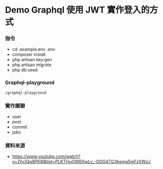 # Demo Graphql 使用 JWT 實作登入的方式

### 指令
* cd .example.env .env 
* composer install
* php artisan key:gen
* php artisan migrate
* php db:seed

### Graphql-playground
```
/graphql-playground
```

### 實作關聯 
* user
* post
* commit
* jobs


### 資料來源
* https://www.youtube.com/watch?v=ZhclQg8PK8I&list=PLKTHuOW6XwLv_-GDG4TG3hema5mFzSWzJ
